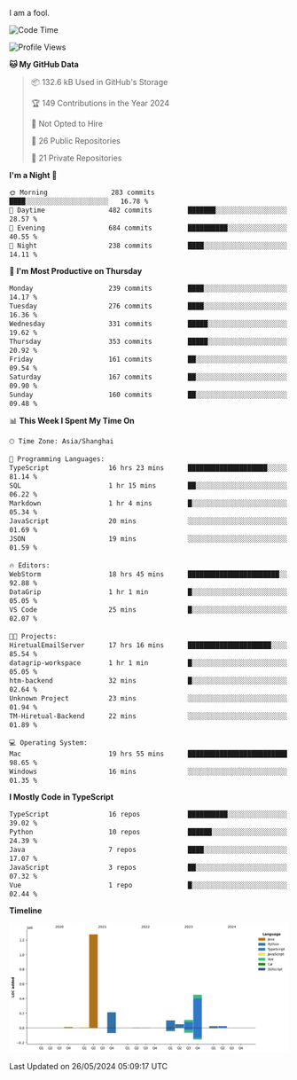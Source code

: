 I am a fool.

<!--START_SECTION:waka-->
![Code Time](http://img.shields.io/badge/Code%20Time-1%2C459%20hrs%2040%20mins-blue)

![Profile Views](http://img.shields.io/badge/Profile%20Views-0-blue)

**🐱 My GitHub Data** 

> 📦 132.6 kB Used in GitHub's Storage 
 > 
> 🏆 149 Contributions in the Year 2024
 > 
> 🚫 Not Opted to Hire
 > 
> 📜 26 Public Repositories 
 > 
> 🔑 21 Private Repositories 
 > 
**I'm a Night 🦉** 

```text
🌞 Morning                283 commits         ████░░░░░░░░░░░░░░░░░░░░░   16.78 % 
🌆 Daytime                482 commits         ███████░░░░░░░░░░░░░░░░░░   28.57 % 
🌃 Evening                684 commits         ██████████░░░░░░░░░░░░░░░   40.55 % 
🌙 Night                  238 commits         ████░░░░░░░░░░░░░░░░░░░░░   14.11 % 
```
📅 **I'm Most Productive on Thursday** 

```text
Monday                   239 commits         ████░░░░░░░░░░░░░░░░░░░░░   14.17 % 
Tuesday                  276 commits         ████░░░░░░░░░░░░░░░░░░░░░   16.36 % 
Wednesday                331 commits         █████░░░░░░░░░░░░░░░░░░░░   19.62 % 
Thursday                 353 commits         █████░░░░░░░░░░░░░░░░░░░░   20.92 % 
Friday                   161 commits         ██░░░░░░░░░░░░░░░░░░░░░░░   09.54 % 
Saturday                 167 commits         ██░░░░░░░░░░░░░░░░░░░░░░░   09.90 % 
Sunday                   160 commits         ██░░░░░░░░░░░░░░░░░░░░░░░   09.48 % 
```


📊 **This Week I Spent My Time On** 

```text
🕑︎ Time Zone: Asia/Shanghai

💬 Programming Languages: 
TypeScript               16 hrs 23 mins      ████████████████████░░░░░   81.14 % 
SQL                      1 hr 15 mins        ██░░░░░░░░░░░░░░░░░░░░░░░   06.22 % 
Markdown                 1 hr 4 mins         █░░░░░░░░░░░░░░░░░░░░░░░░   05.34 % 
JavaScript               20 mins             ░░░░░░░░░░░░░░░░░░░░░░░░░   01.69 % 
JSON                     19 mins             ░░░░░░░░░░░░░░░░░░░░░░░░░   01.59 % 

🔥 Editors: 
WebStorm                 18 hrs 45 mins      ███████████████████████░░   92.88 % 
DataGrip                 1 hr 1 min          █░░░░░░░░░░░░░░░░░░░░░░░░   05.05 % 
VS Code                  25 mins             █░░░░░░░░░░░░░░░░░░░░░░░░   02.07 % 

🐱‍💻 Projects: 
HiretualEmailServer      17 hrs 16 mins      █████████████████████░░░░   85.54 % 
datagrip-workspace       1 hr 1 min          █░░░░░░░░░░░░░░░░░░░░░░░░   05.05 % 
htm-backend              32 mins             █░░░░░░░░░░░░░░░░░░░░░░░░   02.64 % 
Unknown Project          23 mins             ░░░░░░░░░░░░░░░░░░░░░░░░░   01.94 % 
TM-Hiretual-Backend      22 mins             ░░░░░░░░░░░░░░░░░░░░░░░░░   01.89 % 

💻 Operating System: 
Mac                      19 hrs 55 mins      █████████████████████████   98.65 % 
Windows                  16 mins             ░░░░░░░░░░░░░░░░░░░░░░░░░   01.35 % 
```

**I Mostly Code in TypeScript** 

```text
TypeScript               16 repos            ██████████░░░░░░░░░░░░░░░   39.02 % 
Python                   10 repos            ██████░░░░░░░░░░░░░░░░░░░   24.39 % 
Java                     7 repos             ████░░░░░░░░░░░░░░░░░░░░░   17.07 % 
JavaScript               3 repos             ██░░░░░░░░░░░░░░░░░░░░░░░   07.32 % 
Vue                      1 repo              █░░░░░░░░░░░░░░░░░░░░░░░░   02.44 % 
```



**Timeline**

![Lines of Code chart](https://raw.githubusercontent.com/VeejaLiu/VeejaLiu/master/assets/bar_graph.png)


 Last Updated on 26/05/2024 05:09:17 UTC
<!--END_SECTION:waka-->
